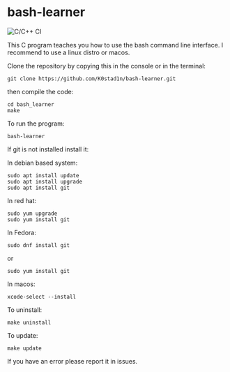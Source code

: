 # bash-learner

![C/C++ CI](https://github.com/K0stad1n/bash_learner/workflows/C/C++%20CI/badge.svg)

This C program teaches you how to use the bash command line interface. I recommend to use a linux distro or macos.

Clone the repository by copying this in the console or in the terminal:
```
git clone https://github.com/K0stad1n/bash-learner.git
```
then compile the code:

```
cd bash_learner
make
```
To run the program:
```
bash-learner
```
If git is not installed install it:

In debian based system:
```
sudo apt install update
sudo apt install upgrade
sudo apt install git
```
In red hat:
```
sudo yum upgrade
sudo yum install git
```
In Fedora:
```
sudo dnf install git
```
or 
```
sudo yum install git
```
In macos:
```
xcode-select --install
```
To uninstall:
```
make uninstall
```
To update:
```
make update
```


If you have an error please report it in issues.
